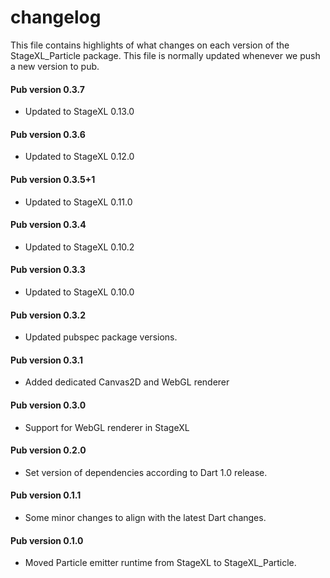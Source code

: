 # changelog

This file contains highlights of what changes on each version of the StageXL_Particle
package. This file is normally updated whenever we push a new version to pub.

#### Pub version 0.3.7
  * Updated to StageXL 0.13.0
  
#### Pub version 0.3.6
  * Updated to StageXL 0.12.0
  
#### Pub version 0.3.5+1
  * Updated to StageXL 0.11.0
  
#### Pub version 0.3.4
  * Updated to StageXL 0.10.2
  
#### Pub version 0.3.3
  * Updated to StageXL 0.10.0
  
#### Pub version 0.3.2
  * Updated pubspec package versions.
  
#### Pub version 0.3.1
  * Added dedicated Canvas2D and WebGL renderer
  
#### Pub version 0.3.0
  * Support for WebGL renderer in StageXL

#### Pub version 0.2.0
  * Set version of dependencies according to Dart 1.0 release.

#### Pub version 0.1.1
  * Some minor changes to align with the latest Dart changes.

#### Pub version 0.1.0
  * Moved Particle emitter runtime from StageXL to StageXL_Particle.

